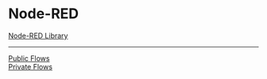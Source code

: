 # Node-RED

[Node-RED Library](https://flows.nodered.org/)  

---

[Public Flows](flows/readme.md)  
[Private Flows](../NR/readme.md)  
[]()  
[]()  
[]()  
